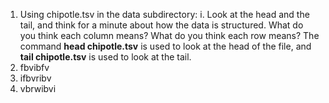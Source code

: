 


1. Using chipotle.tsv in the data subdirectory:
    i. Look at the head and the tail, and think for a minute about how the data is structured. What do you think each column means? What do you think each row means? The command **head chipotle.tsv** is used to look at the head of the file, and **tail chipotle.tsv** is used to look at the tail.
 2. fbvibfv
 3. ifbvribv
 4. vbrwibvi